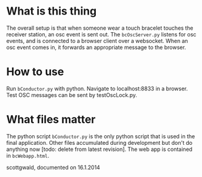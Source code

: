 # What is this thing

The overall setup is that when someone wear a touch bracelet
touches the receiver station, an osc event is sent out. The
`bcOscServer.py` listens for osc events, and is connected
to a browser client over a websocket. When an osc event
comes in, it forwards an appropriate message to the browser.

# How to use

Run `bConductor.py` with python. Navigate to localhost:8833
in a browser. Test OSC messages can be sent by testOscLock.py.

# What files matter

The python script `bConductor.py` is the only python script
that is used in the final application. Other files
accumulated during development but don't do anything now
[todo: delete from latest revision]. The web app is 
contained in `bcWebapp.html`. 

scottgwald, documented on 16.1.2014
